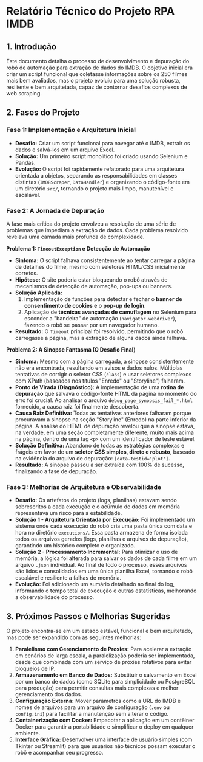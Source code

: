 # Relatório Técnico do Projeto RPA IMDB

## 1. Introdução

Este documento detalha o processo de desenvolvimento e depuração do robô de automação para extração de dados do IMDB. O objetivo inicial era criar um script funcional que coletasse informações sobre os 250 filmes mais bem avaliados, mas o projeto evoluiu para uma solução robusta, resiliente e bem arquitetada, capaz de contornar desafios complexos de web scraping.

## 2. Fases do Projeto

### Fase 1: Implementação e Arquitetura Inicial

- **Desafio:** Criar um script funcional para navegar até o IMDB, extrair os dados e salvá-los em um arquivo Excel.
- **Solução:** Um primeiro script monolítico foi criado usando Selenium e Pandas.
- **Evolução:** O script foi rapidamente refatorado para uma arquitetura orientada a objetos, separando as responsabilidades em classes distintas (`IMDBScraper`, `DataHandler`) e organizando o código-fonte em um diretório `src/`, tornando o projeto mais limpo, manutenível e escalável.

### Fase 2: A Jornada de Depuração

A fase mais crítica do projeto envolveu a resolução de uma série de problemas que impediam a extração de dados. Cada problema resolvido revelava uma camada mais profunda de complexidade.

**Problema 1: `TimeoutException` e Detecção de Automação**
- **Sintoma:** O script falhava consistentemente ao tentar carregar a página de detalhes do filme, mesmo com seletores HTML/CSS inicialmente corretos.
- **Hipótese:** O site poderia estar bloqueando o robô através de mecanismos de detecção de automação, pop-ups ou banners.
- **Solução Aplicada:**
    1.  Implementação de funções para detectar e fechar o **banner de consentimento de cookies** e o **pop-up de login**.
    2.  Aplicação de **técnicas avançadas de camuflagem** no Selenium para esconder a "bandeira" de automação (`navigator.webdriver`), fazendo o robô se passar por um navegador humano.
- **Resultado:** O `Timeout` principal foi resolvido, permitindo que o robô carregasse a página, mas a extração de alguns dados ainda falhava.

**Problema 2: A Sinopse Fantasma (O Desafio Final)**
- **Sintoma:** Mesmo com a página carregada, a sinopse consistentemente não era encontrada, resultando em avisos e dados nulos. Múltiplas tentativas de corrigir o seletor CSS (`class`) e usar seletores complexos com XPath (baseados nos títulos "Enredo" ou "Storyline") falharam.
- **Ponto de Virada (Diagnóstico):** A implementação de uma **rotina de depuração** que salvava o código-fonte HTML da página no momento do erro foi crucial. Ao analisar o arquivo `debug_page_synopsis_fail_*.html` fornecido, a causa raiz foi finalmente descoberta.
- **Causa Raiz Definitiva:** Todas as tentativas anteriores falharam porque procuravam a sinopse na seção "Storyline" (Enredo) na parte inferior da página. A análise do HTML de depuração revelou que a sinopse estava, na verdade, em uma seção completamente diferente, muito mais acima na página, dentro de uma tag `<p>` com um identificador de teste estável.
- **Solução Definitiva:** Abandono de todas as estratégias complexas e frágeis em favor de um **seletor CSS simples, direto e robusto**, baseado na evidência do arquivo de depuração: `[data-testid='plot']`.
- **Resultado:** A sinopse passou a ser extraída com 100% de sucesso, finalizando a fase de depuração.

### Fase 3: Melhorias de Arquitetura e Observabilidade

- **Desafio:** Os artefatos do projeto (logs, planilhas) estavam sendo sobrescritos a cada execução e o acúmulo de dados em memória representava um risco para a estabilidade.
- **Solução 1 - Arquitetura Orientada por Execução:** Foi implementado um sistema onde cada execução do robô cria uma pasta única com data e hora no diretório `executions/`. Essa pasta armazena de forma isolada todos os arquivos gerados (logs, planilhas e arquivos de depuração), garantindo um histórico completo e organizado.
- **Solução 2 - Processamento Incremental:** Para otimizar o uso de memória, a lógica foi alterada para salvar os dados de cada filme em um arquivo `.json` individual. Ao final de todo o processo, esses arquivos são lidos e consolidados em uma única planilha Excel, tornando o robô escalável e resiliente a falhas de memória.
- **Evolução:** Foi adicionado um sumário detalhado ao final do log, informando o tempo total de execução e outras estatísticas, melhorando a observabilidade do processo.

## 3. Próximos Passos e Melhorias Sugeridas

O projeto encontra-se em um estado estável, funcional e bem arquitetado, mas pode ser expandido com as seguintes melhorias:

1.  **Paralelismo com Gerenciamento de Proxies:** Para acelerar a extração em cenários de larga escala, a paralelização poderia ser implementada, desde que combinada com um serviço de proxies rotativos para evitar bloqueios de IP.
2.  **Armazenamento em Banco de Dados:** Substituir o salvamento em Excel por um banco de dados (como SQLite para simplicidade ou PostgreSQL para produção) para permitir consultas mais complexas e melhor gerenciamento dos dados.
3.  **Configuração Externa:** Mover parâmetros como a URL do IMDB e nomes de arquivos para um arquivo de configuração (`.env` ou `config.ini`) para facilitar a manutenção sem alterar o código.
4.  **Containerização com Docker:** Empacotar a aplicação em um contêiner Docker para garantir a portabilidade e simplificar o deploy em qualquer ambiente.
5.  **Interface Gráfica:** Desenvolver uma interface de usuário simples (com Tkinter ou Streamlit) para que usuários não técnicos possam executar o robô e acompanhar seu progresso.